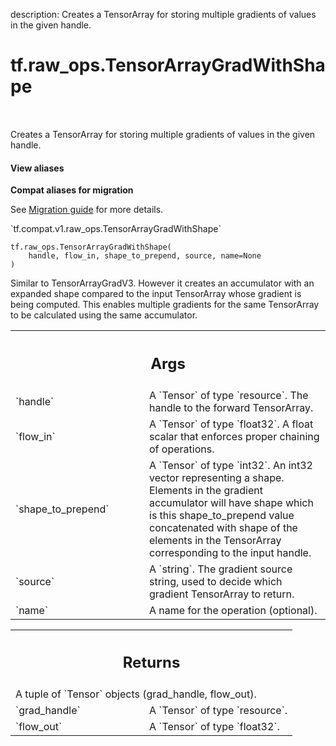 description: Creates a TensorArray for storing multiple gradients of values in the given handle.

<div itemscope itemtype="http://developers.google.com/ReferenceObject">
<meta itemprop="name" content="tf.raw_ops.TensorArrayGradWithShape" />
<meta itemprop="path" content="Stable" />
</div>

# tf.raw_ops.TensorArrayGradWithShape

<!-- Insert buttons and diff -->

<table class="tfo-notebook-buttons tfo-api nocontent" align="left">

</table>



Creates a TensorArray for storing multiple gradients of values in the given handle.

<section class="expandable">
  <h4 class="showalways">View aliases</h4>
  <p>
<b>Compat aliases for migration</b>
<p>See
<a href="https://www.tensorflow.org/guide/migrate">Migration guide</a> for
more details.</p>
<p>`tf.compat.v1.raw_ops.TensorArrayGradWithShape`</p>
</p>
</section>

<pre class="devsite-click-to-copy prettyprint lang-py tfo-signature-link">
<code>tf.raw_ops.TensorArrayGradWithShape(
    handle, flow_in, shape_to_prepend, source, name=None
)
</code></pre>



<!-- Placeholder for "Used in" -->

Similar to TensorArrayGradV3. However it creates an accumulator with an
expanded shape compared to the input TensorArray whose gradient is being
computed. This enables multiple gradients for the same TensorArray to be
calculated using the same accumulator.

<!-- Tabular view -->
 <table class="responsive fixed orange">
<colgroup><col width="214px"><col></colgroup>
<tr><th colspan="2"><h2 class="add-link">Args</h2></th></tr>

<tr>
<td>
`handle`
</td>
<td>
A `Tensor` of type `resource`.
The handle to the forward TensorArray.
</td>
</tr><tr>
<td>
`flow_in`
</td>
<td>
A `Tensor` of type `float32`.
A float scalar that enforces proper chaining of operations.
</td>
</tr><tr>
<td>
`shape_to_prepend`
</td>
<td>
A `Tensor` of type `int32`.
An int32 vector representing a shape. Elements in the gradient accumulator will
have shape which is this shape_to_prepend value concatenated with shape of the
elements in the TensorArray corresponding to the input handle.
</td>
</tr><tr>
<td>
`source`
</td>
<td>
A `string`.
The gradient source string, used to decide which gradient TensorArray
to return.
</td>
</tr><tr>
<td>
`name`
</td>
<td>
A name for the operation (optional).
</td>
</tr>
</table>



<!-- Tabular view -->
 <table class="responsive fixed orange">
<colgroup><col width="214px"><col></colgroup>
<tr><th colspan="2"><h2 class="add-link">Returns</h2></th></tr>
<tr class="alt">
<td colspan="2">
A tuple of `Tensor` objects (grad_handle, flow_out).
</td>
</tr>
<tr>
<td>
`grad_handle`
</td>
<td>
A `Tensor` of type `resource`.
</td>
</tr><tr>
<td>
`flow_out`
</td>
<td>
A `Tensor` of type `float32`.
</td>
</tr>
</table>

